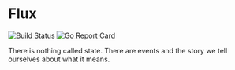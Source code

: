 # Flux

[![Build Status](https://travis-ci.org/yehohanan7/flux.svg)](https://travis-ci.org/yehohanan7/flux?branch=master)
[![Go Report Card](https://goreportcard.com/badge/github.com/yehohanan7/flux)](https://goreportcard.com/report/github.com/yehohanan7/flux)


There is nothing called state. There are events and the story we tell ourselves about what it means.

